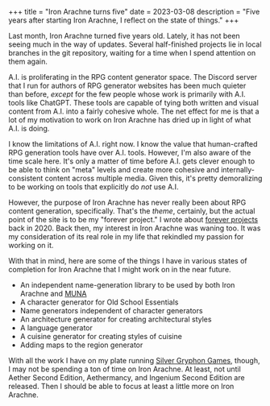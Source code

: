 +++
title = "Iron Arachne turns five"
date = 2023-03-08
description = "Five years after starting Iron Arachne, I reflect on the state of things."
+++

Last month, Iron Arachne turned five years old. Lately, it has not been seeing much in the way of updates. Several half-finished projects lie in local branches in the git repository, waiting for a time when I spend attention on them again.

A.I. is proliferating in the RPG content generator space. The Discord server that I run for authors of RPG generator websites has been much quieter than before, _except_ for the few people whose work is primarily with A.I. tools like ChatGPT. These tools are capable of tying both written and visual content from A.I. into a fairly cohesive whole. The net effect for me is that a lot of my motivation to work on Iron Arachne has dried up in light of what A.I. is doing.

I know the limitations of A.I. right now. I know the value that human-crafted RPG generation tools have over A.I. tools. However, I'm also aware of the time scale here. It's only a matter of time before A.I. gets clever enough to be able to think on "meta" levels and create more cohesive and internally-consistent content across multiple media. Given this, it's pretty demoralizing to be working on tools that explicitly do _not_ use A.I.

However, the purpose of Iron Arachne has never really been about RPG content generation, specifically. That's the _theme_, certainly, but the actual point of the site is to be my "forever project." I wrote about [forever projects](@/blog/on-forever-projects/index.md) back in 2020. Back then, my interest in Iron Arachne was waning too. It was my consideration of its real role in my life that rekindled my passion for working on it.

With that in mind, here are some of the things I have in various states of completion for Iron Arachne that I might work on in the near future.

- An independent name-generation library to be used by both Iron Arachne and [MUNA](https://muna.ironarachne.com)
- A character generator for Old School Essentials
- Name generators independent of character generators
- An architecture generator for creating architectural styles
- A language generator
- A cuisine generator for creating styles of cuisine
- Adding maps to the region generator

With all the work I have on my plate running [Silver Gryphon Games](https://silvergryphongames.com), though, I may not be spending a ton of time on Iron Arachne. At least, not until Aether Second Edition, Aethermancy, and Ingenium Second Edition are released. Then I should be able to focus at least a little more on Iron Arachne.
